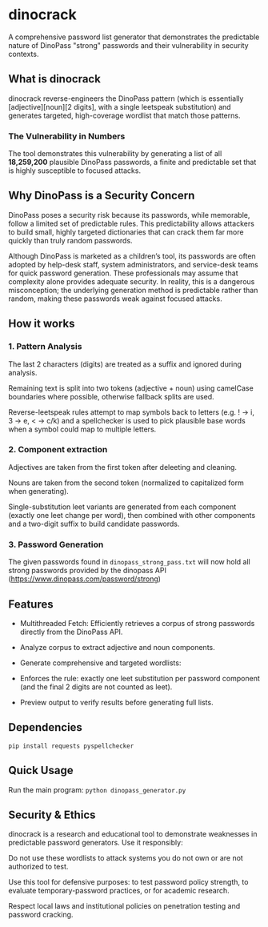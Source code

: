 # dinocrack
A comprehensive password list generator that demonstrates the predictable nature of DinoPass "strong" passwords and their vulnerability in security contexts.

## What is dinocrack
dinocrack reverse-engineers the DinoPass pattern (which is essentially [adjective][noun][2 digits], with a single leetspeak substitution) and generates targeted, high-coverage wordlist that match those patterns.

### The Vulnerability in Numbers
The tool demonstrates this vulnerability by generating a list of all **18,259,200** plausible DinoPass passwords, a finite and predictable set that is highly susceptible to focused attacks.

## Why DinoPass is a Security Concern

DinoPass poses a security risk because its passwords, while memorable, follow a limited set of predictable rules. This predictability allows attackers to build small, highly targeted dictionaries that can crack them far more quickly than truly random passwords.

Although DinoPass is marketed as a children’s tool, its passwords are often adopted by help-desk staff, system administrators, and service-desk teams for quick password generation. These professionals may assume that complexity alone provides adequate security. In reality, this is a dangerous misconception; the underlying generation method is predictable rather than random, making these passwords weak against focused attacks.

## How it works 

### 1. Pattern Analysis 

The last 2 characters (digits) are treated as a suffix and ignored during analysis.

Remaining text is split into two tokens (adjective + noun) using camelCase boundaries where possible, otherwise fallback splits are used.

Reverse-leetspeak rules attempt to map symbols back to letters (e.g. ! → i, 3 → e, < → c/k) and a spellchecker is used to pick plausible base words when a symbol could map to multiple letters.

### 2. Component extraction  

Adjectives are taken from the first token after deleeting and cleaning.

Nouns are taken from the second token (normalized to capitalized form when generating).

Single-substitution leet variants are generated from each component (exactly one leet change per word), then combined with other components and a two-digit suffix to build candidate passwords.

### 3. Password Generation

The given passwords found in ```dinopass_strong_pass.txt``` will now hold all strong passwords provided by the dinopass API (https://www.dinopass.com/password/strong)

## Features
- Multithreaded Fetch: Efficiently retrieves a corpus of strong passwords directly from the DinoPass API.

- Analyze corpus to extract adjective and noun components.

- Generate comprehensive and targeted wordlists:

- Enforces the rule: exactly one leet substitution per password component (and the final 2 digits are not counted as leet).

- Preview output to verify results before generating full lists.

## Dependencies 
```pip install requests pyspellchecker``` 

## Quick Usage
Run the main program: 
```python dinopass_generator.py```

## Security & Ethics
dinocrack is a research and educational tool to demonstrate weaknesses in predictable password generators. Use it responsibly:

Do not use these wordlists to attack systems you do not own or are not authorized to test.

Use this tool for defensive purposes: to test password policy strength, to evaluate temporary-password practices, or for academic research.

Respect local laws and institutional policies on penetration testing and password cracking.